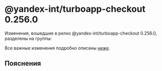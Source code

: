 # @yandex-int/turboapp-checkout 0.256.0

<!-- ЧЕЛОВЕЧЕСКОЕ ВСТУПЛЕНИЕ -->

Изменения, вошедшие в релиз @yandex-int/turboapp-checkout 0.256.0, разделены на группы:

Все важные изменения подробно описаны [ниже](#Пояснения).

## Пояснения

